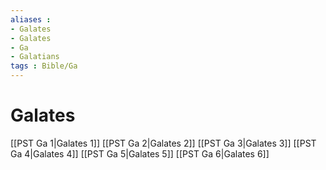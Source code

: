 ```yaml
---
aliases : 
- Galates
- Galates
- Ga
- Galatians
tags : Bible/Ga
---
```


# Galates

[[PST Ga 1|Galates 1]]
[[PST Ga 2|Galates 2]]
[[PST Ga 3|Galates 3]]
[[PST Ga 4|Galates 4]]
[[PST Ga 5|Galates 5]]
[[PST Ga 6|Galates 6]]
